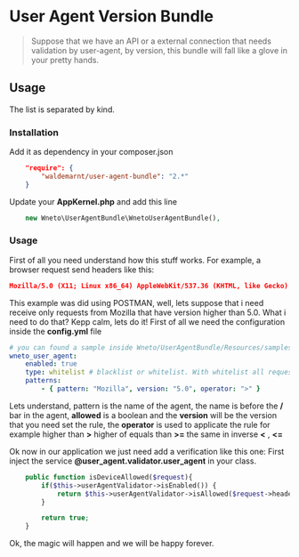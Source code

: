 # User Agent Version Bundle

> Suppose that we have an API or a external connection that needs validation by user-agent, by version, this bundle will fall like a glove in your pretty hands.


## Usage

The list is separated by kind.


### Installation
Add it as dependency in your composer.json
```json
    "require": {
        "waldemarnt/user-agent-bundle": "2.*"
    }
```

Update your **AppKernel.php** and add this line

```php
    new Wneto\UserAgentBundle\WnetoUserAgentBundle(),
```

### Usage
First of all you need understand how this stuff works.
For example, a browser request send headers like this:
```json
Mozilla/5.0 (X11; Linux x86_64) AppleWebKit/537.36 (KHTML, like Gecko) Chrome/45.0.2454.99 Safari/537.36
```
This example was did using POSTMAN, well, lets suppose that i need receive only requests from Mozilla that have version higher than 5.0. What i need to do that?
Kepp calm, lets do it!
First of all we need the configuration inside the **config.yml** file
```yml
# you can found a sample inside Wneto/UserAgentBundle/Resources/samples/config/user_agent.yml
wneto_user_agent:
    enabled: true
    type: whitelist # blacklist or whitelist. With whitelist all request will be blocked and accept requests only from the setted patterns
    patterns:
        - { pattern: "Mozilla", version: "5.0", operator: ">" }
```
Lets understand,
pattern is the name of the agent, the name is before the **/** bar in the agent, **allowed** is a boolean and the **version** will be the version that you need set the rule, the **operator** is used to applicate the rule for example higher than **>** higher of equals than **>=** the same in inverse **<** , **<=**

Ok now in our application we just need add a verification like this one:
First inject the service **@user_agent.validator.user_agent** in your class.

```php
    public function isDeviceAllowed($request){
        if($this->userAgentValidator->isEnabled()) {
            return $this->userAgentValidator->isAllowed($request->headers->get('user-agent'));
        }

        return true;
    }
```
Ok, the magic will happen and we will be happy forever.

